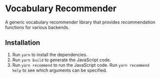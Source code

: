 # Vocabulary Recommender

A generic vocabulary recommender library that provides recommendation functions for various backends.

## Installation

1. Run `yarn` to install the dependencies.
2. Run `yarn build` to generate the JavaScript code.
3. Run `yarn recommend` to run the JavaScript code. Run `yarn recommend help` to see which arguments can be specified.
